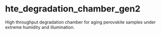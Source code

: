 # hte_degradation_chamber_gen2
High throughput degradation chamber for aging perovskite samples under extreme humidity and illumination.
